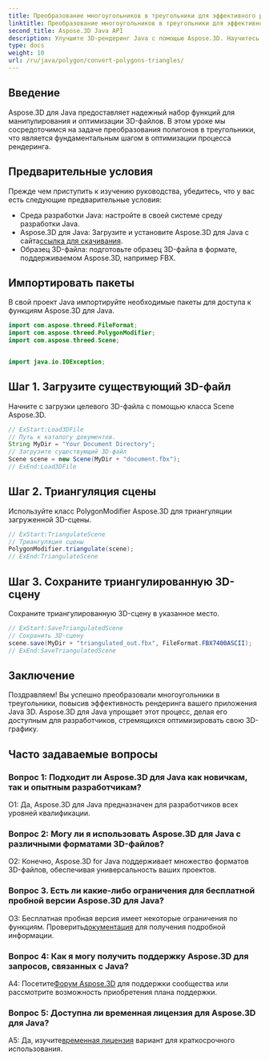 ```yaml
---
title: Преобразование многоугольников в треугольники для эффективного рендеринга в Java 3D
linktitle: Преобразование многоугольников в треугольники для эффективного рендеринга в Java 3D
second_title: Aspose.3D Java API
description: Улучшите 3D-рендеринг Java с помощью Aspose.3D. Научитесь преобразовывать многоугольники в треугольники для оптимальной производительности. Загрузите сейчас и получите беспрепятственный опыт разработки 3D-приложений.
type: docs
weight: 10
url: /ru/java/polygon/convert-polygons-triangles/
---
```

## Введение

Aspose.3D для Java предоставляет надежный набор функций для манипулирования и оптимизации 3D-файлов. В этом уроке мы сосредоточимся на задаче преобразования полигонов в треугольники, что является фундаментальным шагом в оптимизации процесса рендеринга.

## Предварительные условия

Прежде чем приступить к изучению руководства, убедитесь, что у вас есть следующие предварительные условия:

- Среда разработки Java: настройте в своей системе среду разработки Java.
-  Aspose.3D для Java: Загрузите и установите Aspose.3D для Java с сайта[ссылка для скачивания](https://releases.aspose.com/3d/java/).
- Образец 3D-файла: подготовьте образец 3D-файла в формате, поддерживаемом Aspose.3D, например FBX.

## Импортировать пакеты

В свой проект Java импортируйте необходимые пакеты для доступа к функциям Aspose.3D для Java.

```java
import com.aspose.threed.FileFormat;
import com.aspose.threed.PolygonModifier;
import com.aspose.threed.Scene;


import java.io.IOException;
```

## Шаг 1. Загрузите существующий 3D-файл

Начните с загрузки целевого 3D-файла с помощью класса Scene Aspose.3D.

```java
// ExStart:Load3DFile
// Путь к каталогу документов.
String MyDir = "Your Document Directory";
// Загрузите существующий 3D-файл
Scene scene = new Scene(MyDir + "document.fbx");
// ExEnd:Load3DFile
```

## Шаг 2. Триангуляция сцены

Используйте класс PolygonModifier Aspose.3D для триангуляции загруженной 3D-сцены.

```java
// ExStart:TriangulateScene
// Триангуляция сцены
PolygonModifier.triangulate(scene);
// ExEnd:TriangulateScene
```

## Шаг 3. Сохраните триангулированную 3D-сцену

Сохраните триангулированную 3D-сцену в указанное место.

```java
// ExStart:SaveTriangulatedScene
// Сохранить 3D-сцену
scene.save(MyDir + "triangulated_out.fbx", FileFormat.FBX7400ASCII);
// ExEnd:SaveTriangulatedScene
```

## Заключение

Поздравляем! Вы успешно преобразовали многоугольники в треугольники, повысив эффективность рендеринга вашего приложения Java 3D. Aspose.3D для Java упрощает этот процесс, делая его доступным для разработчиков, стремящихся оптимизировать свою 3D-графику.

## Часто задаваемые вопросы

### Вопрос 1: Подходит ли Aspose.3D для Java как новичкам, так и опытным разработчикам?

О1: Да, Aspose.3D для Java предназначен для разработчиков всех уровней квалификации.

### Вопрос 2: Могу ли я использовать Aspose.3D для Java с различными форматами 3D-файлов?

О2: Конечно, Aspose.3D for Java поддерживает множество форматов 3D-файлов, обеспечивая универсальность ваших проектов.

### Вопрос 3. Есть ли какие-либо ограничения для бесплатной пробной версии Aspose.3D для Java?

О3: Бесплатная пробная версия имеет некоторые ограничения по функциям. Проверить[документация](https://reference.aspose.com/3d/java/) для получения подробной информации.

### Вопрос 4: Как я могу получить поддержку Aspose.3D для запросов, связанных с Java?

 А4: Посетите[Форум Aspose.3D](https://forum.aspose.com/c/3d/18) для поддержки сообщества или рассмотрите возможность приобретения плана поддержки.

### Вопрос 5: Доступна ли временная лицензия для Aspose.3D для Java?

 A5: Да, изучите[временная лицензия](https://purchase.aspose.com/temporary-license/) вариант для краткосрочного использования.